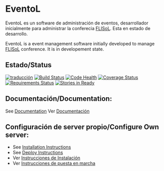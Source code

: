 EventoL
=======

EventoL es un software de administración de eventos, desarrollador inicialmente para administrar la conferecia [FLISoL](http://flisol.info/).
Esta en estado de desarrollo.

EventoL is a event management software initially developed to manage [FLISoL](http://flisol.info/) conference.
It is in developement state.

Estado/Status
-------------
[![traducción](https://hosted.weblate.org/widgets/eventol/-/svg-badge.svg)](https://hosted.weblate.org/engage/eventol/?utm_source=widget)
[![Build Status](https://travis-ci.org/GNUtn/eventoL.svg?branch=master)](https://travis-ci.org/GNUtn/eventoL)
[![Code Health](https://landscape.io/github/GNUtn/eventoL/master/landscape.svg?style=flat)](https://landscape.io/github/GNUtn/eventoL/master)
[![Coverage Status](https://coveralls.io/repos/github/GNUtn/eventoL/badge.svg?branch=master)](https://coveralls.io/github/GNUtn/eventoL?branch=master)
[![Requirements Status](https://requires.io/github/GNUtn/eventoL/requirements.svg?branch=master)](https://requires.io/github/GNUtn/eventoL/requirements/?branch=master)
[![Stories in Ready](https://badge.waffle.io/GNUtn/eventoL.svg?label=ready&title=Ready)](http://waffle.io/GNUtn/eventoL)

Documentación/Documentation:
----------------------------
See [Documentation](http://eventol-docs.readthedocs.org/en/master/)
Ver [Documentación](http://eventol-docs.readthedocs.org/en/master/)

Configuración de server propio/Configure Own server:
----------------------------------------------------

- See [Installation Instructions](https://github.com/GNUtn/eventoL/blob/master/docs/installation.md)
- See [Deploy Instructions](https://github.com/GNUtn/eventoL/blob/master/docs/deploy.md)
- Ver [Instrucciones de Instalación](https://github.com/GNUtn/eventoL/blob/master/docs/instalacion.md)
- Ver [Instrucciones de puesta en marcha](https://github.com/GNUtn/eventoL/blob/master/docs/puestaEnMarcha.md)


